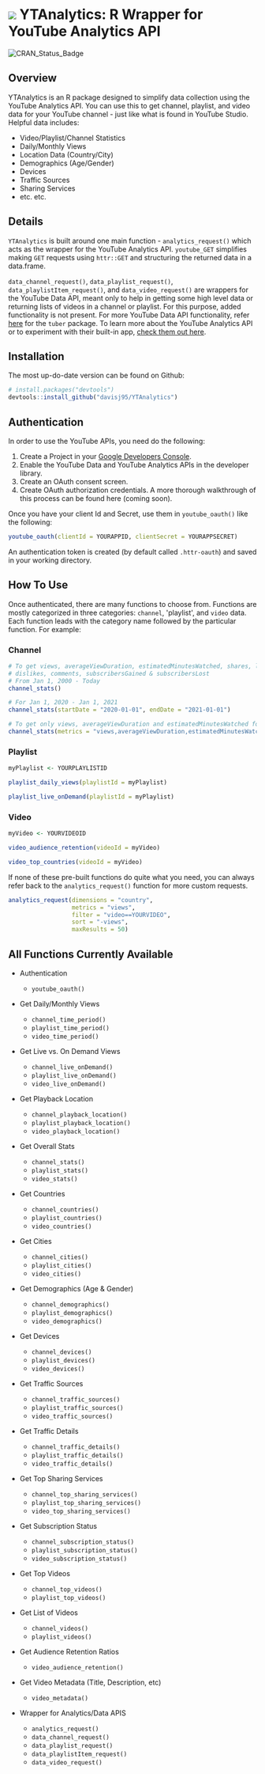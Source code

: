 # ![](https://cdn.emojidex.com/emoji/px32/YouTube.png?1512927079) YTAnalytics: R Wrapper for YouTube Analytics API

![CRAN\_Status\_Badge](http://www.r-pkg.org/badges/version/YTAnalytics)

## Overview
YTAnalytics is an R package designed to simplify data collection using the YouTube Analytics API. You can use this to get channel, 
playlist, and video data for your YouTube channel - just like what is found in YouTube Studio. Helpful data includes:
 * Video/Playlist/Channel Statistics
 * Daily/Monthly Views
 * Location Data (Country/City)
 * Demographics (Age/Gender)
 * Devices
 * Traffic Sources
 * Sharing Services
 * etc. etc.
 
## Details
`YTAnalytics` is built around one main function - `analytics_request()` which acts as the wrapper 
for the YouTube Analytics API. `youtube_GET` simplifies making `GET` requests using `httr::GET` and structuring
the returned data in a data.frame.

`data_channel_request()`, `data_playlist_request()`, `data_playlistItem_request()`, and `data_video_request()` are
wrappers for the YouTube Data API, meant only to help in getting some high level data or returning lists of videos in a 
channel or playlist. For this purpose, added functionality is not present. For more YouTube Data API functionality, refer
[here](https://github.com/gojiplus/tuber) for the `tuber` package. To learn more about the YouTube Analytics API or to 
experiment with their built-in app, [check them out here](https://developers.google.com/youtube/analytics/data_model).
 
## Installation
The most up-do-date version can be found on Github:
```r
# install.packages("devtools")
devtools::install_github("davisj95/YTAnalytics")
```

## Authentication
In order to use the YouTube APIs, you need do the following:
 1. Create a Project in your [Google Developers Console](https://console.cloud.google.com/welcome).
 2. Enable the YouTube Data and YouTube Analytics APIs in the developer library.
 3. Create an OAuth consent screen.
 4. Create OAuth authorization credentials.
A more thorough walkthrough of this process can be found here (coming soon).

Once you have your client Id and Secret, use them in `youtube_oauth()` like the following:
```r
youtube_oauth(clientId = YOURAPPID, clientSecret = YOURAPPSECRET)
```
An authentication token is created (by default called `.httr-oauth`) and saved in your working directory.


## How To Use
Once authenticated, there are many functions to choose from. Functions are mostly categorized in three categories: 
`channel`, 'playlist', and `video` data. Each function leads with the category name followed by the particular function. For example:

### Channel 
```r
# To get views, averageViewDuration, estimatedMinutesWatched, shares, likes, 
# dislikes, comments, subscribersGained & subscribersLost
# From Jan 1, 2000 - Today
channel_stats()

# For Jan 1, 2020 - Jan 1, 2021
channel_stats(startDate = "2020-01-01", endDate = "2021-01-01")

# To get only views, averageViewDuration and estimatedMinutesWatched for all time
channel_stats(metrics = "views,averageViewDuration,estimatedMinutesWatched").  #Note that there are no spaces between metrics
```

### Playlist
```r
myPlaylist <- YOURPLAYLISTID

playlist_daily_views(playlistId = myPlaylist)

playlist_live_onDemand(playlistId = myPlaylist)
```

### Video
```r
myVideo <- YOURVIDEOID

video_audience_retention(videoId = myVideo)

video_top_countries(videoId = myVideo)
```

If none of these pre-built functions do quite what you need, you can always refer back to the `analytics_request()` function
for more custom requests.
```r
analytics_request(dimensions = "country",
                  metrics = "views",
                  filter = "video==YOURVIDEO",
                  sort = "-views",
                  maxResults = 50)
```

## All Functions Currently Available
 * Authentication
   * `youtube_oauth()`
   
 * Get Daily/Monthly Views
   * `channel_time_period()`
   * `playlist_time_period()`
   * `video_time_period()`  
   
 * Get Live vs. On Demand Views
   * `channel_live_onDemand()`
   * `playlist_live_onDemand()`
   * `video_live_onDemand()`
   
 * Get Playback Location
   * `channel_playback_location()`
   * `playlist_playback_location()`
   * `video_playback_location()`
   
 * Get Overall Stats
   * `channel_stats()`
   * `playlist_stats()`
   * `video_stats()`
   
 * Get Countries
   * `channel_countries()`
   * `playlist_countries()`
   * `video_countries()`
  
 * Get Cities
   * `channel_cities()`
   * `playlist_cities()`
   * `video_cities()`
   
 * Get Demographics (Age & Gender)
   * `channel_demographics()`
   * `playlist_demographics()`
   * `video_demographics()`
   
 * Get Devices
   * `channel_devices()`
   * `playlist_devices()`
   * `video_devices()`
   
 * Get Traffic Sources
   * `channel_traffic_sources()`
   * `playlist_traffic_sources()`
   * `video_traffic_sources()`
   
 * Get Traffic Details 
   * `channel_traffic_details()`
   * `playlist_traffic_details()`
   * `video_traffic_details()`
   
 * Get Top Sharing Services
   * `channel_top_sharing_services()`
   * `playlist_top_sharing_services()`
   * `video_top_sharing_services()`
   
 * Get Subscription Status
   * `channel_subscription_status()`
   * `playlist_subscription_status()`
   * `video_subscription_status()`
   
 * Get Top Videos
   * `channel_top_videos()`
   * `playlist_top_videos()`
   
 * Get List of Videos
   * `channel_videos()`
   * `playlist_videos()`
   
 * Get Audience Retention Ratios
   * `video_audience_retention()`
  
 * Get Video Metadata (Title, Description, etc)
   * `video_metadata()`
   
 * Wrapper for Analytics/Data APIS
   * `analytics_request()`
   * `data_channel_request()`
   * `data_playlist_request()`
   * `data_playlistItem_request()`
   * `data_video_request()`















 
